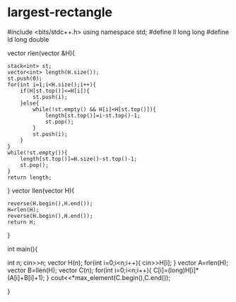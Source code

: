 # largest-rectangle
#include <bits/stdc++.h>
using namespace std;
#define ll long long
#define ld long double

vector<int> rlen(vector<int> &H){

    stack<int> st;
    vector<int> length(H.size());
    st.push(0);
    for(int i=1;i<H.size();i++){
        if(H[st.top()]<=H[i]){
            st.push(i);
        }else{
            while(!st.empty() && H[i]<H[st.top()]){
                length[st.top()]=i-st.top()-1;
                st.pop();
            }
            st.push(i);
        }
    }
    while(!st.empty()){
        length[st.top()]=H.size()-st.top()-1;
        st.pop();
    }
    return length;
}
vector<int> llen(vector<int> H){

    reverse(H.begin(),H.end());
    H=rlen(H);
    reverse(H.begin(),H.end());
    return H;
}

int main(){

   int n;
   cin>>n;
   vector<int> H(n);
   for(int i=0;i<n;i++){
        cin>>H[i];
   }
   vector<int> A=rlen(H);
   vector<int> B=llen(H);
   vector<long> C(n);
   for(int i=0;i<n;i++){
        C[i]=(long)H[i]*(A[i]+B[i]+1);
   }
    cout<<*max_element(C.begin(),C.end());

}





